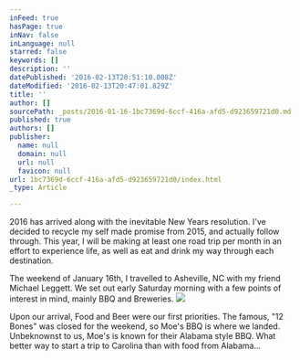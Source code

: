 ```yaml
---
inFeed: true
hasPage: true
inNav: false
inLanguage: null
starred: false
keywords: []
description: ''
datePublished: '2016-02-13T20:51:10.008Z'
dateModified: '2016-02-13T20:47:01.829Z'
title: ''
author: []
sourcePath: _posts/2016-01-16-1bc7369d-6ccf-416a-afd5-d923659721d0.md
published: true
authors: []
publisher:
  name: null
  domain: null
  url: null
  favicon: null
url: 1bc7369d-6ccf-416a-afd5-d923659721d0/index.html
_type: Article

---
```

2016 has arrived along with the inevitable New Years resolution.  I've decided to recycle my self made promise from 2015, and actually follow through.  This year, I will be making at least one road trip per month in an effort to experience life, as well as eat and drink my way through each destination.  

The weekend of January 16th, I travelled to Asheville, NC with my friend Michael Leggett. We set out early Saturday morning with a few points of interest in mind, mainly BBQ and Breweries.  ![](https://the-grid-user-content.s3-us-west-2.amazonaws.com/cbeded61-0466-4007-8803-105798761a8f.png)

Upon our arrival, Food and Beer were our first priorities.  The famous, "12 Bones" was closed for the weekend, so Moe's BBQ is where we landed. Unbeknownst to us, Moe's is known for their Alabama style BBQ.  What better way to start a trip to Carolina than with food from Alabama...